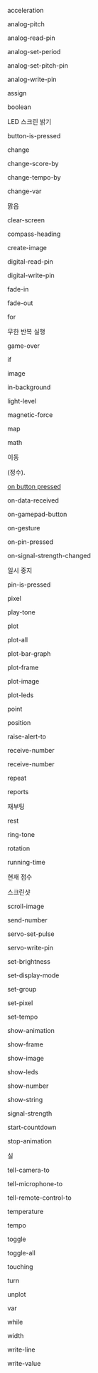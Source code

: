 acceleration

analog-pitch

analog-read-pin

analog-set-period

analog-set-pitch-pin

analog-write-pin

assign

boolean

LED 스크린 밝기

button-is-pressed

change

change-score-by

change-tempo-by

change-var

맑음

clear-screen

compass-heading

create-image

digital-read-pin

digital-write-pin

fade-in

fade-out

for

무한 반복 실행

game-over

if

image

in-background

light-level

magnetic-force

map

math

이동

(정수).

[on button pressed](/reference/input/on-button-pressed)

on-data-received

on-gamepad-button

on-gesture

on-pin-pressed

on-signal-strength-changed

일시 중지

pin-is-pressed

pixel

play-tone

plot

plot-all

plot-bar-graph

plot-frame

plot-image

plot-leds

point

position

raise-alert-to

receive-number

receive-number

repeat

reports

재부팅

rest

ring-tone

rotation

running-time

현재 점수

스크린샷

scroll-image

send-number

servo-set-pulse

servo-write-pin

set-brightness

set-display-mode

set-group

set-pixel

set-tempo

show-animation

show-frame

show-image

show-leds

show-number

show-string

signal-strength

start-countdown

stop-animation

실

tell-camera-to

tell-microphone-to

tell-remote-control-to

temperature

tempo

toggle

toggle-all

touching

turn

unplot

var

while

width

write-line

write-value
